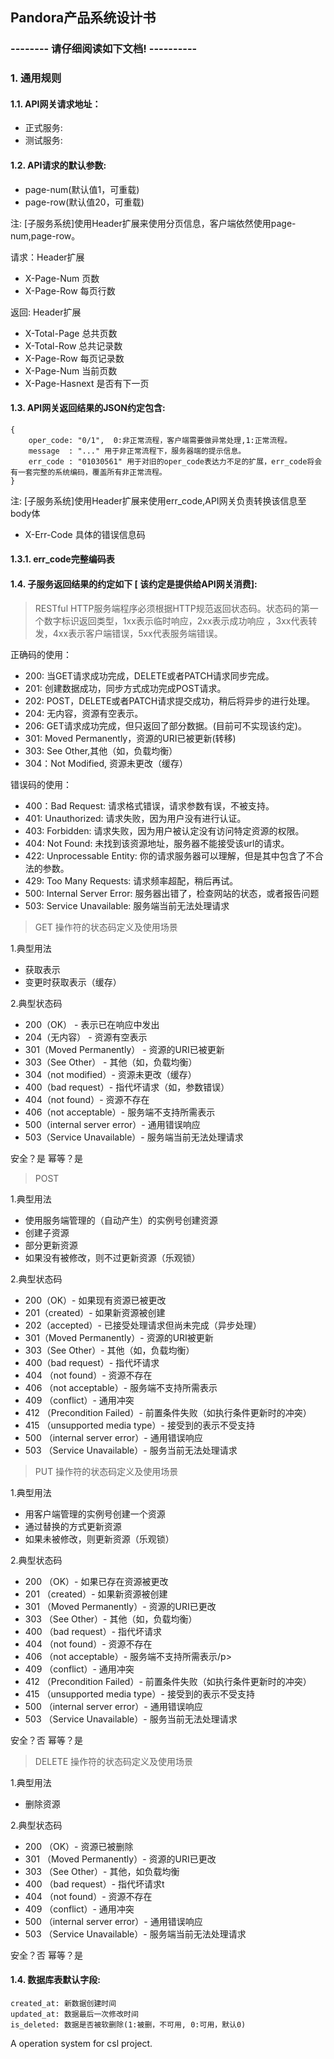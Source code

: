 ## Pandora产品系统设计书

### -------- 请仔细阅读如下文档! ----------

### 1. 通用规则 

#### 1.1. API网关请求地址：

* 正式服务: 
* 测试服务: 

#### 1.2. API请求的默认参数:  

* page-num(默认值1，可重载)
* page-row(默认值20，可重载) 

注: [子服务系统]使用Header扩展来使用分页信息，客户端依然使用page-num,page-row。

请求：Header扩展
* X-Page-Num   页数
* X-Page-Row   每页行数 

返回: Header扩展
* X-Total-Page    总共页数
* X-Total-Row     总共记录数
* X-Page-Row      每页记录数
* X-Page-Num      当前页数
* X-Page-Hasnext  是否有下一页

#### 1.3. API网关返回结果的JSON约定包含:

```
{
	oper_code: "0/1",  0:非正常流程，客户端需要做异常处理,1:正常流程。
	message  : "..." 用于非正常流程下，服务器端的提示信息。
	err_code : "01030561" 用于对旧的oper_code表达力不足的扩展，err_code将会有一套完整的系统编码，覆盖所有非正常流程。
}

```

注: [子服务系统]使用Header扩展来使用err_code,API网关负责转换该信息至body体
* X-Err-Code  具体的错误信息码

#### 1.3.1. err_code完整编码表


#### 1.4. 子服务返回结果的约定如下 [ 该约定是提供给API网关消费]:

>RESTful HTTP服务端程序必须根据HTTP规范返回状态码。状态码的第一个数字标识返回类型，1xx表示临时响应，2xx表示成功响应 ，3xx代表转发，4xx表示客户端错误，5xx代表服务端错误。

正确码的使用：
* 200: 当GET请求成功完成，DELETE或者PATCH请求同步完成。
* 201: 创建数据成功，同步方式成功完成POST请求。
* 202: POST，DELETE或者PATCH请求提交成功，稍后将异步的进行处理。
* 204: 无内容，资源有空表示。
* 206: GET请求成功完成，但只返回了部分数据。(目前可不实现该约定)。
* 301: Moved Permanently，资源的URI已被更新(转移)
* 303: See Other,其他（如，负载均衡）
* 304：Not Modified, 资源未更改（缓存）

错误码的使用：
* 400：Bad Request: 请求格式错误，请求参数有误，不被支持。
* 401: Unauthorized: 请求失败，因为用户没有进行认证。
* 403: Forbidden: 请求失败，因为用户被认定没有访问特定资源的权限。
* 404: Not Found: 未找到该资源地址，服务器不能接受该url的请求。
* 422: Unprocessable Entity: 你的请求服务器可以理解，但是其中包含了不合法的参数。
* 429: Too Many Requests: 请求频率超配，稍后再试。
* 500: Internal Server Error: 服务器出错了，检查网站的状态，或者报告问题
* 503: Service Unavailable: 服务端当前无法处理请求

> GET 操作符的状态码定义及使用场景

1.典型用法
* 获取表示
* 变更时获取表示（缓存）

2.典型状态码
* 200（OK） - 表示已在响应中发出
* 204（无内容） - 资源有空表示
* 301（Moved Permanently） - 资源的URI已被更新
* 303（See Other） - 其他（如，负载均衡）
* 304（not modified）- 资源未更改（缓存）
* 400（bad request）- 指代坏请求（如，参数错误）
* 404（not found）- 资源不存在
* 406（not acceptable）- 服务端不支持所需表示
* 500（internal server error）- 通用错误响应
* 503（Service Unavailable）- 服务端当前无法处理请求

安全？是 幂等？是

> POST

1.典型用法
* 使用服务端管理的（自动产生）的实例号创建资源
* 创建子资源
* 部分更新资源
* 如果没有被修改，则不过更新资源（乐观锁）

2.典型状态码
* 200（OK）- 如果现有资源已被更改
* 201（created）- 如果新资源被创建
* 202（accepted）- 已接受处理请求但尚未完成（异步处理）
* 301（Moved Permanently）- 资源的URI被更新
* 303（See Other）- 其他（如，负载均衡）
* 400（bad request）- 指代坏请求
* 404 （not found）- 资源不存在
* 406 （not acceptable）- 服务端不支持所需表示
* 409 （conflict）- 通用冲突
* 412 （Precondition Failed）- 前置条件失败（如执行条件更新时的冲突）
* 415 （unsupported media type）- 接受到的表示不受支持
* 500 （internal server error）- 通用错误响应
* 503 （Service Unavailable）- 服务当前无法处理请求

> PUT 操作符的状态码定义及使用场景

1.典型用法
* 用客户端管理的实例号创建一个资源
* 通过替换的方式更新资源
* 如果未被修改，则更新资源（乐观锁）

2.典型状态码
* 200 （OK）- 如果已存在资源被更改
* 201 （created）- 如果新资源被创建
* 301 （Moved Permanently）- 资源的URI已更改
* 303 （See Other）- 其他（如，负载均衡）
* 400 （bad request）- 指代坏请求
* 404 （not found）- 资源不存在
* 406 （not acceptable）- 服务端不支持所需表示/p>
* 409 （conflict）- 通用冲突
* 412 （Precondition Failed）- 前置条件失败（如执行条件更新时的冲突）
* 415 （unsupported media type）- 接受到的表示不受支持
* 500 （internal server error）- 通用错误响应
* 503 （Service Unavailable）- 服务当前无法处理请求

安全？否 幂等？是

> DELETE 操作符的状态码定义及使用场景

1.典型用法
* 删除资源

2.典型状态码
* 200 （OK）- 资源已被删除
* 301 （Moved Permanently）- 资源的URI已更改
* 303 （See Other）- 其他，如负载均衡
* 400 （bad request）- 指代坏请求t
* 404 （not found）- 资源不存在
* 409 （conflict）- 通用冲突
* 500 （internal server error）- 通用错误响应
* 503 （Service Unavailable）- 服务端当前无法处理请求

安全？否 幂等？是

#### 1.4. 数据库表默认字段:

	created_at: 新数据创建时间
	updated_at: 数据最后一次修改时间
	is_deleted: 数据是否被软删除(1:被删，不可用, 0:可用，默认0)



A operation system for csl project.
